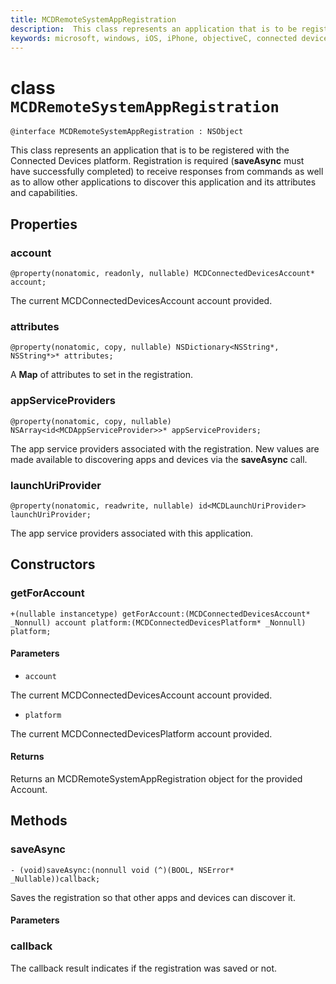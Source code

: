 ```yaml
---
title: MCDRemoteSystemAppRegistration
description:  This class represents an application that is to be registered with the Connected Devices platform.
keywords: microsoft, windows, iOS, iPhone, objectiveC, connected devices, Project Rome
---
```


# class `MCDRemoteSystemAppRegistration` 

```
@interface MCDRemoteSystemAppRegistration : NSObject
```  

This class represents an application that is to be registered with the Connected Devices platform.
Registration is required (**saveAsync** must have successfully completed) to receive responses from commands as well as to allow other
applications to discover this application and its attributes and capabilities.

## Properties

### account
`@property(nonatomic, readonly, nullable) MCDConnectedDevicesAccount* account;`

The current MCDConnectedDevicesAccount account provided.

### attributes
`@property(nonatomic, copy, nullable) NSDictionary<NSString*, NSString*>* attributes;`

A **Map** of attributes to set in the registration.

### appServiceProviders
`@property(nonatomic, copy, nullable) NSArray<id<MCDAppServiceProvider>>* appServiceProviders;`

The app service providers associated with the registration. New values are made available to discovering apps and devices via the **saveAsync** call.

### launchUriProvider
`@property(nonatomic, readwrite, nullable) id<MCDLaunchUriProvider> launchUriProvider;`

The app service providers associated with this application.

## Constructors

### getForAccount
`+(nullable instancetype) getForAccount:(MCDConnectedDevicesAccount* _Nonnull) account
                              platform:(MCDConnectedDevicesPlatform* _Nonnull) platform;`

#### Parameters
* `account` 

The current MCDConnectedDevicesAccount account provided.

* `platform` 

The current MCDConnectedDevicesPlatform account provided.

#### Returns
Returns an MCDRemoteSystemAppRegistration object for the provided Account.

## Methods

### saveAsync
`- (void)saveAsync:(nonnull void (^)(BOOL, NSError* _Nullable))callback;`

Saves the registration so that other apps and devices can discover it.

#### Parameters

### callback

The callback result indicates if the registration was saved or not. 